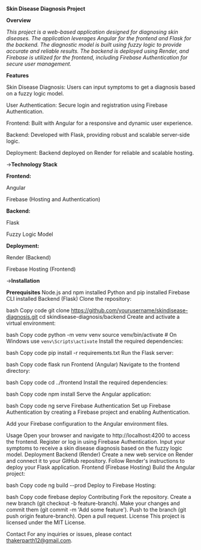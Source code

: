 **Skin Disease Diagnosis Project**


**Overview**


_This project is a web-based application designed for diagnosing skin diseases. The application leverages Angular for the frontend and Flask for the backend. The diagnostic model is built using fuzzy logic to provide accurate and reliable results. The backend is deployed using Render, and Firebase is utilized for the frontend, including Firebase Authentication for secure user management._

**Features**

Skin Disease Diagnosis: Users can input symptoms to get a diagnosis based on a fuzzy logic model.

User Authentication: Secure login and registration using Firebase Authentication.

Frontend: Built with Angular for a responsive and dynamic user experience.

Backend: Developed with Flask, providing robust and scalable server-side logic.

Deployment: Backend deployed on Render for reliable and scalable hosting.






->**Technology Stack**


**Frontend:**

Angular

Firebase (Hosting and Authentication)


**Backend:**

Flask

Fuzzy Logic Model


**Deployment:**

Render (Backend)

Firebase Hosting (Frontend)



->****Installation****

**Prerequisites**
Node.js and npm installed
Python and pip installed
Firebase CLI installed
Backend (Flask)
Clone the repository:

bash
Copy code
git clone https://github.com/yourusername/skindisease-diagnosis.git
cd skindisease-diagnosis/backend
Create and activate a virtual environment:

bash
Copy code
python -m venv venv
source venv/bin/activate  # On Windows use `venv\Scripts\activate`
Install the required dependencies:

bash
Copy code
pip install -r requirements.txt
Run the Flask server:

bash
Copy code
flask run
Frontend (Angular)
Navigate to the frontend directory:

bash
Copy code
cd ../frontend
Install the required dependencies:

bash
Copy code
npm install
Serve the Angular application:

bash
Copy code
ng serve
Firebase Authentication
Set up Firebase Authentication by creating a Firebase project and enabling Authentication.

Add your Firebase configuration to the Angular environment files.

Usage
Open your browser and navigate to http://localhost:4200 to access the frontend.
Register or log in using Firebase Authentication.
Input your symptoms to receive a skin disease diagnosis based on the fuzzy logic model.
Deployment
Backend (Render)
Create a new web service on Render and connect it to your GitHub repository.
Follow Render's instructions to deploy your Flask application.
Frontend (Firebase Hosting)
Build the Angular project:

bash
Copy code
ng build --prod
Deploy to Firebase Hosting:

bash
Copy code
firebase deploy
Contributing
Fork the repository.
Create a new branch (git checkout -b feature-branch).
Make your changes and commit them (git commit -m 'Add some feature').
Push to the branch (git push origin feature-branch).
Open a pull request.
License
This project is licensed under the MIT License.

Contact
For any inquiries or issues, please contact thakerparth12@gmail.com.
